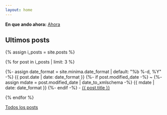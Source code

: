 ```yaml
---
layout: home
---
```

<link rel="shortcut icon" type="image/x-icon" href="/favicon.ico">

**En que ando ahora:** [Ahora](/now.html)

## Ultimos posts

{% assign i_posts = site.posts %}

{% for post in i_posts | limit: 3 %}
  <p>{%- assign date_format = site.minima.date_format | default: "%b %-d, %Y" -%}
    <time class="dt-published" datetime="{{ post.date | date_to_xmlschema }}" itemprop="datePublished">
      {{ post.date | date: date_format }}
    </time>
    {%- if post.modified_date -%}
      ~ 
      {%- assign mdate = post.modified_date | date_to_xmlschema -%}
      <time class="dt-modified" datetime="{{ mdate }}" itemprop="dateModified">
        {{ mdate | date: date_format }}
      </time>
    {%- endif -%} - <a href=".{{ post.url }}">{{ post.title }}</a></p> 
{% endfor %}

<a href="/blog.html">Todos los posts</a>

<lightning-widget 
  name="Zetta Founder" 
  accent="#000000" 
  to="zettafounder@stacker.news" 
  image="https://nostrcheck.me/media/e140a3ea5b9434a8e853c9264bdc10a5b85c765114b37cbf4850f520c0e40975/783d7f557b8e84d48dcf14e83fecb99c8ff64cc4cd671c55b2fa03264e18ea7f.webp" 
/>
<script src="https://embed.twentyuno.net/js/app.js"></script>

<a rel="me" href="https://mstdn.mx/@jpz"></a>